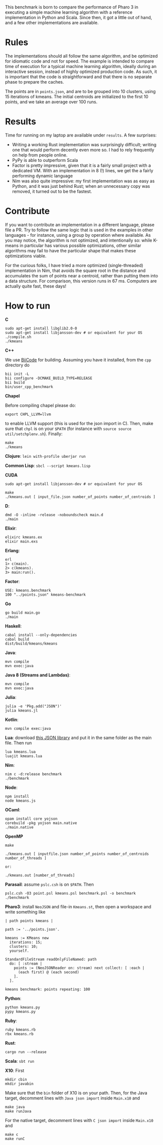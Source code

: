 This benchmark is born to compare the performance of Pharo 3 in executing a simple machine learning algorithm with a reference implementation in Python and Scala. Since then, it got a little out of hand, and a few other implementations are available.

Rules
=====

The implementations should all follow the same algorithm, and be optimized for idiomatic code and not for speed. The example is intended to compare time of execution for a typical machine learning algorithm, ideally during an interactive session, instead of highly optimized production code. As such, it is important that the code is straightforward and that there is no separate phase to prepare the caches.

The points are in `points.json`, and are to be grouped into 10 clusters, using 15 iterations of kmeans. The initial centroids are initialized to the first 10 points, and we take an average over 100 runs.

Results
=======

Time for running on my laptop are available under `results`. A few surprises:

* Writing a working Rust implementation was surprisingly difficult; writing one that would perform decently even more so. I had to rely frequently on help from people online.
* PyPy is able to outperform Scala
* Factor is pretty impressive, given that it is a fairly small project with a dedicated VM. With an implementation in 8 (!) lines, we get the a fairly performing dynamic language
* Nim was also quite impressive: my first implementation was as easy as Python, and it was just behind Rust; when an unnecessary copy was removed, it turned out to be the fastest.

Contribute
==========

If you want to contribute an implementation in a different language, please file a PR. Try to follow the same logic that is used in the examples in other languages - for instance, using a group by operation where available. As you may notice, the algorithm is not optimized, and intentionally so: while K-means in particular has various possible optimizations, other similar algorithms may fail to have the particular shape that makes these optimizations viable.

For the curious folks, I have tried a more optimized (single-threaded) implementation in Nim, that avoids the square root in the distance and accumulates the sum of points near a centroid, rather than putting them into a data structure. For comparison, this version runs in 67 ms. Computers are actually quite fast, these days!

How to run
==========

**C**

    sudo apt-get install libglib2.0-0
    sudo apt-get install libjansson-dev # or equivalent for your OS
    ./compile.sh
    ./kmeans

**C++**

We use [BiiCode](https://www.biicode.com/) for building. Assuming you have it installed, from the `cpp` directory do

    bii init -L
    bii configure -DCMAKE_BUILD_TYPE=RELEASE
    bii build
    bin/user_cpp_benchmark

**Chapel**

Before compiling chapel please do:

    export CHPL_LLVM=llvm

to enable LLVM support (this is used for the json import in C). Then, make sure that `chpl` is on your `$PATH` (for instance with `source source util/setchplenv.sh`). Finally:

    make
    ./kmeans

**Clojure**: `lein with-profile uberjar run`

**Common Lisp**: `sbcl --script kmeans.lisp`

**CUDA**

    sudo apt-get install libjansson-dev # or equivalent for your OS
    
    make
    ./kmeans.out [ input_file.json number_of_points number_of_centroids ]

**D**:

    dmd -O -inline -release -noboundscheck main.d
    ./main

**Elixir**:

    elixirc kmeans.ex
    elixir main.exs

**Erlang**:

    erl
    1> c(main).
    2> c(kmeans).
    3> main:run().

**Factor**:

    USE: kmeans.benchmark
    100 "../points.json" kmeans-benchmark

**Go**

    go build main.go
    ./main

**Haskell**:

    cabal install --only-dependencies
    cabal build
    dist/build/kmeans/kmeans

**Java**:

    mvn compile
    mvn exec:java


**Java 8 (Streams and Lambdas)**:

    mvn compile
    mvn exec:java

**Julia**:

    julia -e 'Pkg.add("JSON")'
    julia kmeans.jl

**Kotlin**:

    mvn compile exec:java

**Lua**: download [this JSON library](http://dkolf.de/src/dkjson-lua.fsl/home) and put it in the same folder as the main file. Then run

    lua kmeans.lua
    luajit kmeans.lua

**Nim**:

    nim c -d:release benchmark
    ./benchmark

**Node**:

    npm install
    node kmeans.js

**OCaml**:

    opam install core yojson
    corebuild -pkg yojson main.native
    ./main.native

**OpenMP**
    
    make
    
    ./kmeans.out [ inputfile.json number_of_points number_of_centroids number_of_threads ]

    or:

    ./kmeans.out [number_of_threads]

**Parasail**: assume `pslc.csh` is on `$PATH`. Then

    pslc.csh -O3 point.psl kmeans.psl benchmark.psl -o benchmark
    ./benchmark

**Pharo3**: install `NeoJSON` and file-in `Kmeans.st`, then open a workspace and write something like

    | path points kmeans |

    path := '../points.json'.

    kmeans := KMeans new
      iterations: 15;
      clusters: 10;
      yourself.

    StandardFileStream readOnlyFileNamed: path
      do: [ :stream |
        points := (NeoJSONReader on: stream) next collect: [ :each |
          (each first) @ (each second)
        ].
      ].

    kmeans benchmark: points repeating: 100

**Python**:

    python kmeans.py
    pypy kmeans.py

**Ruby**:

    ruby kmeans.rb
    rbx kmeans.rb

**Rust**:

    cargo run --release

**Scala**: `sbt run`

**X10**: First

    mkdir cbin
    mkdir javabin

Make sure that the `bin` folder of X10 is on your path. Then, for the Java target, decomment lines with `Java json import` inside `Main.x10` and

    make java
    make runJava

For the native target, decomment lines with `C json import` inside `Main.x10` and

    make c
    make runC
